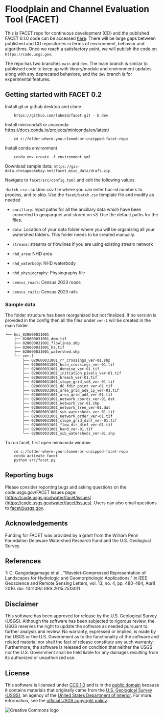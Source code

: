 # Floodplain and Channel Evaluation Tool (FACET)

This is FACET repo for continuous development (CD) and the published FACET 0.1.0 code can be accessed [here](https://code.usgs.gov/water/facet). There will be large gaps between published and CD repositories in terms of environment, behavior and algorithms. Once we reach a satisfactory point, we will publish the code on `https://code.usgs.gov`.

The repo has two branches `main` and `dev`. The main branch is similar to published code to keep up with library/module and environment updates along with any deprecated behaviors, and the `dev` branch is for experimental features.

## Getting started with FACET 0.2

Install git or github desktop and clone 

        https://github.com/lahm3d/facet.git - b dev


Install miniconda3 or anaconda: https://docs.conda.io/projects/miniconda/en/latest/

        cd c:/folder-where-you-cloned-or-unzipped-facet-repo

Install conda environment

        conda env create -f environment.yml

Download sample data: `https://gis-data.chesapeakebay.net/facet_misc_data/draft.zip`

Navigate to `facet/src/config.toml` and edit the following values:

-`batch_csv` : custom csv file where you can enter huc-id numbers to process, and to skip. Use the `facet/batch.csv` template file and modify as needed

- `ancillary`: Input paths for all the ancillary data which have been converted to geoparquet and stored on s3. Use the default paths for the files.

- `data`: Location of your data folder where you will be organizing all your watershed folders. This folder needs to be created manually.
- `streams`: streams or flowlines if you are using existing stream network 
- `nhd_area`: NHD area
- `nhd_waterbody`: NHD waterbody
- `nhd_physiography`: Physiography file
- `census_roads`: Census 2023 roads
- `census_rails`: Census 2023 rails

### Sample data
The folder structure has been reorganized but not finalized. If no version is provided in the config then all the files under `ver-1` will be created in the main folder.
```
└── huc_020600031001
    ├── 020600031001_dem.tif
    ├── 020600031001_flowlines.shp
    ├── 020600031001_hs.tif
    ├── 020600031001_watershed.shp
    └── ver-1
        ├── 020600031001_rr_crossings_ver-01.shp
        ├── 020600031001_burn_crossings_ver-01.tif
        ├── 020600031001_denoise_ver-01.tif
        ├── 020600031001_initiation_pixels_ver-01.tif
        ├── 020600031001_breach_ver-01.tif
        ├── 020600031001_slope_grid_sd8_ver-01.tif
        ├── 020600031001_d8_fdir_point_ver-01.tif
        ├── 020600031001_area_grid_ad8_ip_ver-01.tif
        ├── 020600031001_area_grid_ad8_ver-01.tif
        ├── 020600031001_network_coords_ver-01.dat
        ├── 020600031001_network_ver-01.shp
        ├── 020600031001_network_tree_ver-01.dat
        ├── 020600031001_sub_watersheds_ver-01.tif
        ├── 020600031001_network_order_ver-01.tif
        ├── 020600031001_slope_grid_dinf_ver-01.tif
        ├── 020600031001_flow_dir_dinf_ver-01.tif
        ├── 020600031001_hand_ver-01.tif
        └── 020600031001_sub_watersheds_ver-01.shp
```

To run facet, first open miniconda window:

        cd c:/folder-where-you-cloned-or-unzipped-facet-repo
        conda activate facet
        python src/facet.py


## Reporting bugs
Please consider reporting bugs and asking questions on the code.usgs.gov/FACET Issues page: [https://code.usgs.gov/water/facet/issues](https://code.usgs.gov/water/facet/issues). Users can also email questions to facet@usgs.gov.

## Acknowledgements

Funding for FACET was provided by a grant from the William Penn Foundation Delaware Watershed Research Fund and the U.S. Geological Survey.

## References

<a name="1">1</a>: C. Gangodagamage et al., "Wavelet-Compressed Representation of Landscapes for Hydrologic and Geomorphologic Applications," in IEEE Geoscience and Remote Sensing Letters, vol. 13, no. 4, pp. 480-484, April 2016.
doi: 10.1109/LGRS.2015.2513011

## Disclaimer

This software has been approved for release by the U.S. Geological Survey (USGS). Although the software has been subjected to rigorous review, the USGS reserves the right to update the software as needed pursuant to further analysis and review. No warranty, expressed or implied, is made by the USGS or the U.S. Government as to the functionality of the software and related material nor shall the fact of release constitute any such warranty. Furthermore, the software is released on condition that neither the USGS nor the U.S. Government shall be held liable for any damages resulting from its authorized or unauthorized use.

## License

This software is licensed under [CC0 1.0](http://creativecommons.org/publicdomain/zero/1.0/) and is in the [public domain](https://en.wikipedia.org/wiki/Public_domain) because it contains materials that originally
came from the [U.S. Geological Survey (USGS)](https://www.usgs.gov/), an agency of the [United States Department of Interior](https://www.doi.gov/). For more.
information, see the [official USGS copyright policy](http://www.usgs.gov/visual-id/credit_usgs.html#copyright/).

![Creative Commons logo](http://i.creativecommons.org/p/zero/1.0/88x31.png)
